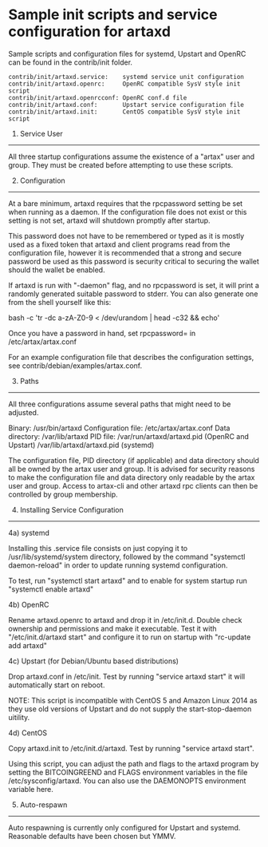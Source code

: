 Sample init scripts and service configuration for artaxd
==========================================================

Sample scripts and configuration files for systemd, Upstart and OpenRC
can be found in the contrib/init folder.

    contrib/init/artaxd.service:    systemd service unit configuration
    contrib/init/artaxd.openrc:     OpenRC compatible SysV style init script
    contrib/init/artaxd.openrcconf: OpenRC conf.d file
    contrib/init/artaxd.conf:       Upstart service configuration file
    contrib/init/artaxd.init:       CentOS compatible SysV style init script

1. Service User
---------------------------------

All three startup configurations assume the existence of a "artax" user
and group.  They must be created before attempting to use these scripts.

2. Configuration
---------------------------------

At a bare minimum, artaxd requires that the rpcpassword setting be set
when running as a daemon.  If the configuration file does not exist or this
setting is not set, artaxd will shutdown promptly after startup.

This password does not have to be remembered or typed as it is mostly used
as a fixed token that artaxd and client programs read from the configuration
file, however it is recommended that a strong and secure password be used
as this password is security critical to securing the wallet should the
wallet be enabled.

If artaxd is run with "-daemon" flag, and no rpcpassword is set, it will
print a randomly generated suitable password to stderr.  You can also
generate one from the shell yourself like this:

bash -c 'tr -dc a-zA-Z0-9 < /dev/urandom | head -c32 && echo'

Once you have a password in hand, set rpcpassword= in /etc/artax/artax.conf

For an example configuration file that describes the configuration settings,
see contrib/debian/examples/artax.conf.

3. Paths
---------------------------------

All three configurations assume several paths that might need to be adjusted.

Binary:              /usr/bin/artaxd
Configuration file:  /etc/artax/artax.conf
Data directory:      /var/lib/artaxd
PID file:            /var/run/artaxd/artaxd.pid (OpenRC and Upstart)
                     /var/lib/artaxd/artaxd.pid (systemd)

The configuration file, PID directory (if applicable) and data directory
should all be owned by the artax user and group.  It is advised for security
reasons to make the configuration file and data directory only readable by the
artax user and group.  Access to artax-cli and other artaxd rpc clients
can then be controlled by group membership.

4. Installing Service Configuration
-----------------------------------

4a) systemd

Installing this .service file consists on just copying it to
/usr/lib/systemd/system directory, followed by the command
"systemctl daemon-reload" in order to update running systemd configuration.

To test, run "systemctl start artaxd" and to enable for system startup run
"systemctl enable artaxd"

4b) OpenRC

Rename artaxd.openrc to artaxd and drop it in /etc/init.d.  Double
check ownership and permissions and make it executable.  Test it with
"/etc/init.d/artaxd start" and configure it to run on startup with
"rc-update add artaxd"

4c) Upstart (for Debian/Ubuntu based distributions)

Drop artaxd.conf in /etc/init.  Test by running "service artaxd start"
it will automatically start on reboot.

NOTE: This script is incompatible with CentOS 5 and Amazon Linux 2014 as they
use old versions of Upstart and do not supply the start-stop-daemon uitility.

4d) CentOS

Copy artaxd.init to /etc/init.d/artaxd. Test by running "service artaxd start".

Using this script, you can adjust the path and flags to the artaxd program by
setting the BITCOINGREEND and FLAGS environment variables in the file
/etc/sysconfig/artaxd. You can also use the DAEMONOPTS environment variable here.

5. Auto-respawn
-----------------------------------

Auto respawning is currently only configured for Upstart and systemd.
Reasonable defaults have been chosen but YMMV.
